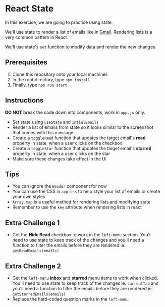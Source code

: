 # React State

In this exercise, we are going to practice using state.

We'll use state to render a list of emails like in [Gmail](./images/images/gmail-email-list-state-complete.png). Rendering lists is a very common pattern in React.

We'll use state's `set` function to modify data and render the new changes.

## Prerequisites

1. Clone this repository onto your local machines
2. In the root directory, type `npm install`
3. Finally, type `npm run start`

## Instructions

**DO NOT** break the code down into components; work in `app.js` only.

- Set state using `useState` and `intialEmails`
- Render a list of emails from state so it looks similar to the screenshot that comes with this message
- Create a `toggleRead` function that updates the target email's **read** property in state, when a user clicks on the checkbox
- Create a `toggleStar` function that updates the target email's **starred** property in state, when a user clicks on the star
- Make sure these changes take effect in the UI

## Tips

- You can ignore the `Header` component for now
- You can use the CSS in `app.css` to help style your list of emails or create your own styles
- `Array.map` is a useful method for rendering lists and modifying state
- Remember to use the `key` attribute when rendering lists in react

## Extra Challenge 1

- Get the **Hide Read** checkbox to work in the `left-menu` section. You'll need to use state to keep track of the changes and you'll need a function to filter the emails before they are rendered ie. `getReadEmails(emails)`

## Extra Challenge 2

- Get the `left-menu` **inbox** and **starred** menu items to work when clicked. You'll need to use state to keep track of the changes ie. `currentTab` and you'll need a function to filter the emails before they are rendered ie. `getStarredEmails(emails)`
- Replace the hard-coded question marks in the `left-menu`
